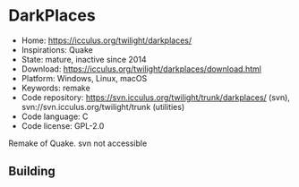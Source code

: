 # DarkPlaces

- Home: https://icculus.org/twilight/darkplaces/
- Inspirations: Quake
- State: mature, inactive since 2014
- Download: https://icculus.org/twilight/darkplaces/download.html
- Platform: Windows, Linux, macOS
- Keywords: remake
- Code repository: https://svn.icculus.org/twilight/trunk/darkplaces/ (svn), svn://svn.icculus.org/twilight/trunk (utilities)
- Code language: C
- Code license: GPL-2.0

Remake of Quake.
svn not accessible

## Building
